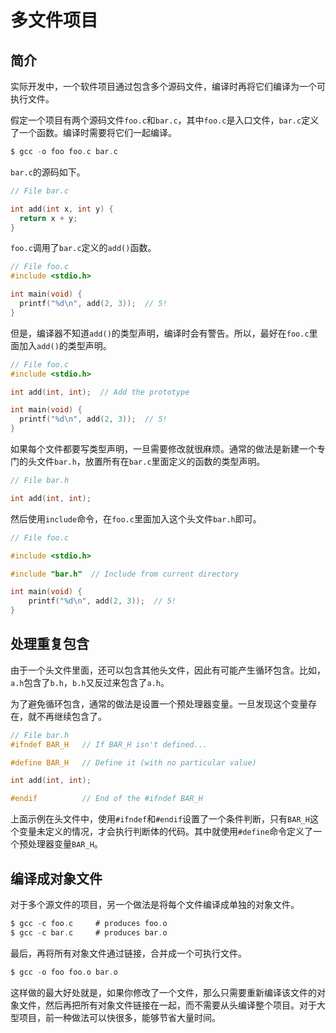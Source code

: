 # 多文件项目

## 简介

实际开发中，一个软件项目通过包含多个源码文件，编译时再将它们编译为一个可执行文件。

假定一个项目有两个源码文件`foo.c`和`bar.c`，其中`foo.c`是入口文件，`bar.c`定义了一个函数。编译时需要将它们一起编译。

```c
$ gcc -o foo foo.c bar.c
```

`bar.c`的源码如下。

```c
// File bar.c

int add(int x, int y) {
  return x + y;
}
```

`foo.c`调用了`bar.c`定义的`add()`函数。

```c
// File foo.c
#include <stdio.h>

int main(void) {
  printf("%d\n", add(2, 3));  // 5!
}
```

但是，编译器不知道`add()`的类型声明，编译时会有警告。所以，最好在`foo.c`里面加入`add()`的类型声明。

```c
// File foo.c
#include <stdio.h>

int add(int, int);  // Add the prototype

int main(void) {
  printf("%d\n", add(2, 3));  // 5!
}
```

如果每个文件都要写类型声明，一旦需要修改就很麻烦。通常的做法是新建一个专门的头文件`bar.h`，放置所有在`bar.c`里面定义的函数的类型声明。

```c
// File bar.h

int add(int, int);
```

然后使用`include`命令，在`foo.c`里面加入这个头文件`bar.h`即可。

```c
// File foo.c

#include <stdio.h>

#include "bar.h"  // Include from current directory

int main(void) {
    printf("%d\n", add(2, 3));  // 5!
}
```

## 处理重复包含

由于一个头文件里面，还可以包含其他头文件，因此有可能产生循环包含。比如，`a.h`包含了`b.h`，`b.h`又反过来包含了`a.h`。

为了避免循环包含，通常的做法是设置一个预处理器变量。一旦发现这个变量存在，就不再继续包含了。

```c
// File bar.h
#ifndef BAR_H   // If BAR_H isn't defined...

#define BAR_H   // Define it (with no particular value)

int add(int, int);

#endif          // End of the #ifndef BAR_H
```

上面示例在头文件中，使用`#ifndef`和`#endif`设置了一个条件判断，只有`BAR_H`这个变量未定义的情况，才会执行判断体的代码。其中就使用`#define`命令定义了一个预处理器变量`BAR_H`。

## 编译成对象文件

对于多个源文件的项目，另一个做法是将每个文件编译成单独的对象文件。

```c
$ gcc -c foo.c     # produces foo.o
$ gcc -c bar.c     # produces bar.o
```

最后，再将所有对象文件通过链接，合并成一个可执行文件。

```c
$ gcc -o foo foo.o bar.o
```

这样做的最大好处就是，如果你修改了一个文件，那么只需要重新编译该文件的对象文件，然后再把所有对象文件链接在一起，而不需要从头编译整个项目。对于大型项目，前一种做法可以快很多，能够节省大量时间。


